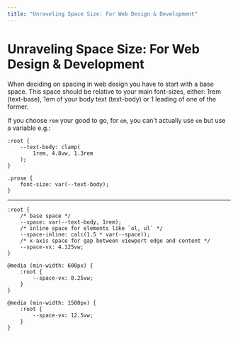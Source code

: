 ```yaml
---
title: "Unraveling Space Size: For Web Design & Development"
---
```


# Unraveling Space Size: For Web Design & Development

When deciding on spacing in web design you have to start with a base space. This space should be relative to your main font-sizes, either: 1rem (text-base), 1em of your body text (text-body) or 1 leading of one of the former.

If you choose `rem` your good to go, for `em`, you can't actually use `em` but use a variable e.g.:

```
:root {
	--text-body: clamp(
		1rem, 4.8vw, 1.3rem
	);
}

.prose {
	font-size: var(--text-body);
}
```

---

```
:root {
	/* base space */
	--space: var(--text-body, 1rem);
	/* inline space for elements like `ol, ul` */
	--space-inline: calc(1.5 * var(--space));
	/* x-axis space for gap between viewport edge and content */
	--space-vx: 4.125vw;
}

@media (min-width: 600px) {
	:root {
		--space-vx: 8.25vw;
	}
}

@media (min-width: 1500px) {
	:root {
		--space-vx: 12.5vw;
	}
}
```
